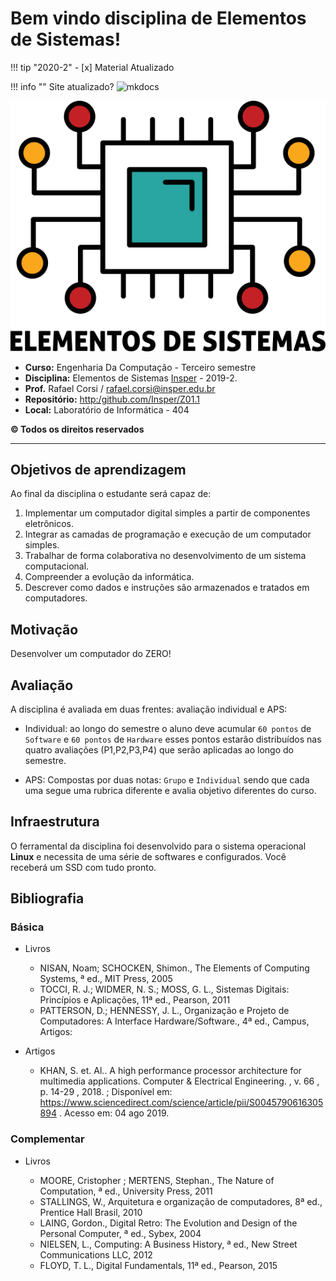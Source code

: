 # Bem vindo disciplina de Elementos de Sistemas!

!!! tip "2020-2"
    - [x] Material Atualizado

!!! info ""
    Site atualizado?  ![mkdocs](https://github.com/insper/Z01.1/workflows/mkdocs/badge.svg?branch=docs)

![](figs/icon-elementos.png)

- **Curso:** Engenharia Da Computação - Terceiro semestre
- **Disciplina:** Elementos de Sistemas [Insper](https://www.insper.edu.br/) - 2019-2.
- **Prof.** Rafael Corsi / rafael.corsi@insper.edu.br
- **Repositório:** [http:/github.com/Insper/Z01.1](http:/github.com/Insper/Z01.1)
- **Local:** Laboratório de Informática  - 404

**© Todos os direitos reservados**

-------------------------

## Objetivos de aprendizagem

Ao final da disciplina o estudante será capaz de:

1. Implementar um computador digital simples a partir de componentes eletrônicos.
2. Integrar as camadas de programação e execução de um computador simples.
3. Trabalhar de forma colaborativa no desenvolvimento de um sistema computacional.
4. Compreender a evolução da informática.
5. Descrever como dados e instruções são armazenados e tratados em computadores.

## Motivação

Desenvolver um computador do ZERO!

## Avaliação

A disciplina é avaliada em duas frentes: avaliação individual e APS:

- Individual: ao longo do semestre o aluno deve acumular `60 pontos` de `Software` e `60 pontos` de `Hardware` 
esses pontos estarão distribuídos nas quatro avaliações (P1,P2,P3,P4) que serão aplicadas ao longo do semestre. 

- APS: Compostas por duas notas: `Grupo` e `Individual` sendo que cada uma segue uma 
rubrica diferente e avalia objetivo diferentes do curso.

## Infraestrutura

O ferramental da disciplina foi desenvolvido para o sistema operacional  **Linux** e necessita de uma série de softwares e configurados. Você receberá um SSD com tudo pronto.
 
## Bibliografia

### Básica

- Livros

    - NISAN, Noam; SCHOCKEN, Shimon., The Elements of Computing Systems, ª ed., MIT Press, 2005
    - TOCCI, R. J.; WIDMER, N. S.; MOSS, G. L., Sistemas Digitais: Princípios e Aplicações, 11ª ed., Pearson, 2011
    - PATTERSON, D.; HENNESSY, J. L., Organização e Projeto de Computadores: A Interface Hardware/Software., 4ª ed., Campus, Artigos:

- Artigos 

    - KHAN, S. et. Al.. A high performance processor architecture for multimedia applications. Computer & Electrical Engineering. , v. 66 , p. 14-29 , 2018. ; Disponível em: https://www.sciencedirect.com/science/article/pii/S0045790616305894 . Acesso em: 04 ago 2019.

### Complementar

- Livros

    - MOORE, Cristopher ; MERTENS, Stephan., The Nature of Computation, ª ed., University Press, 2011
    - STALLINGS, W., Arquitetura e organização de computadores, 8ª ed., Prentice Hall Brasil, 2010
    - LAING, Gordon., Digital Retro: The Evolution and Design of the Personal Computer, ª ed., Sybex, 2004
    - NIELSEN, L., Computing: A Business History, ª ed., New Street Communications LLC, 2012
    - FLOYD, T. L., Digital Fundamentals, 11ª ed., Pearson, 2015
